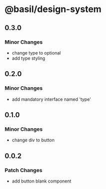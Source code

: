 # @basil/design-system

## 0.3.0

### Minor Changes

- change type to optional
- add type styling

## 0.2.0

### Minor Changes

- add mandatory interface named 'type'

## 0.1.0

### Minor Changes

- change div to button

## 0.0.2

### Patch Changes

- add button blank component

